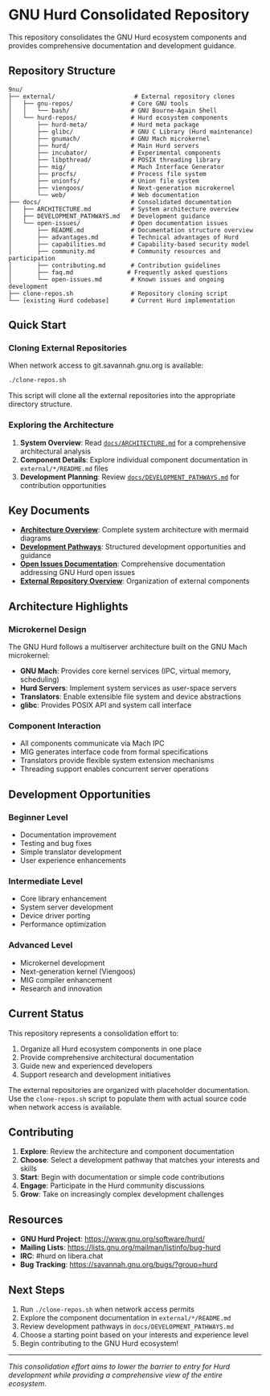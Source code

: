 # GNU Hurd Consolidated Repository

This repository consolidates the GNU Hurd ecosystem components and provides comprehensive documentation and development guidance.

## Repository Structure

```
9nu/
├── external/                      # External repository clones
│   ├── gnu-repos/                # Core GNU tools
│   │   └── bash/                 # GNU Bourne-Again Shell
│   └── hurd-repos/               # Hurd ecosystem components
│       ├── hurd-meta/            # Hurd meta package
│       ├── glibc/                # GNU C Library (Hurd maintenance)
│       ├── gnumach/              # GNU Mach microkernel
│       ├── hurd/                 # Main Hurd servers
│       ├── incubator/            # Experimental components
│       ├── libpthread/           # POSIX threading library
│       ├── mig/                  # Mach Interface Generator
│       ├── procfs/               # Process file system
│       ├── unionfs/              # Union file system
│       ├── viengoos/             # Next-generation microkernel
│       └── web/                  # Web documentation
├── docs/                         # Consolidated documentation
│   ├── ARCHITECTURE.md           # System architecture overview
│   ├── DEVELOPMENT_PATHWAYS.md   # Development guidance
│   └── open-issues/              # Open documentation issues
│       ├── README.md             # Documentation structure overview
│       ├── advantages.md         # Technical advantages of Hurd
│       ├── capabilities.md       # Capability-based security model
│       ├── community.md          # Community resources and participation
│       ├── contributing.md       # Contribution guidelines
│       ├── faq.md               # Frequently asked questions
│       └── open-issues.md        # Known issues and ongoing development
├── clone-repos.sh                # Repository cloning script
└── [existing Hurd codebase]      # Current Hurd implementation
```

## Quick Start

### Cloning External Repositories

When network access to git.savannah.gnu.org is available:

```bash
./clone-repos.sh
```

This script will clone all the external repositories into the appropriate directory structure.

### Exploring the Architecture

1. **System Overview**: Read [`docs/ARCHITECTURE.md`](docs/ARCHITECTURE.md) for a comprehensive architectural analysis
2. **Component Details**: Explore individual component documentation in `external/*/README.md` files
3. **Development Planning**: Review [`docs/DEVELOPMENT_PATHWAYS.md`](docs/DEVELOPMENT_PATHWAYS.md) for contribution opportunities

## Key Documents

- **[Architecture Overview](docs/ARCHITECTURE.md)**: Complete system architecture with mermaid diagrams
- **[Development Pathways](docs/DEVELOPMENT_PATHWAYS.md)**: Structured development opportunities and guidance
- **[Open Issues Documentation](docs/open-issues/README.md)**: Comprehensive documentation addressing GNU Hurd open issues
- **[External Repository Overview](external/README.md)**: Organization of external components

## Architecture Highlights

### Microkernel Design
The GNU Hurd follows a multiserver architecture built on the GNU Mach microkernel:

- **GNU Mach**: Provides core kernel services (IPC, virtual memory, scheduling)
- **Hurd Servers**: Implement system services as user-space servers
- **Translators**: Enable extensible file system and device abstractions
- **glibc**: Provides POSIX API and system call interface

### Component Interaction
- All components communicate via Mach IPC
- MIG generates interface code from formal specifications
- Translators provide flexible system extension mechanisms
- Threading support enables concurrent server operations

## Development Opportunities

### Beginner Level
- Documentation improvement
- Testing and bug fixes
- Simple translator development
- User experience enhancements

### Intermediate Level
- Core library enhancement
- System server development
- Device driver porting
- Performance optimization

### Advanced Level
- Microkernel development
- Next-generation kernel (Viengoos)
- MIG compiler enhancement
- Research and innovation

## Current Status

This repository represents a consolidation effort to:
1. Organize all Hurd ecosystem components in one place
2. Provide comprehensive architectural documentation
3. Guide new and experienced developers
4. Support research and development initiatives

The external repositories are organized with placeholder documentation. Use the `clone-repos.sh` script to populate them with actual source code when network access is available.

## Contributing

1. **Explore**: Review the architecture and component documentation
2. **Choose**: Select a development pathway that matches your interests and skills
3. **Start**: Begin with documentation or simple code contributions
4. **Engage**: Participate in the Hurd community discussions
5. **Grow**: Take on increasingly complex development challenges

## Resources

- **GNU Hurd Project**: https://www.gnu.org/software/hurd/
- **Mailing Lists**: https://lists.gnu.org/mailman/listinfo/bug-hurd
- **IRC**: #hurd on libera.chat
- **Bug Tracking**: https://savannah.gnu.org/bugs/?group=hurd

## Next Steps

1. Run `./clone-repos.sh` when network access permits
2. Explore the component documentation in `external/*/README.md`
3. Review development pathways in `docs/DEVELOPMENT_PATHWAYS.md`
4. Choose a starting point based on your interests and experience level
5. Begin contributing to the GNU Hurd ecosystem!

---

*This consolidation effort aims to lower the barrier to entry for Hurd development while providing a comprehensive view of the entire ecosystem.*
